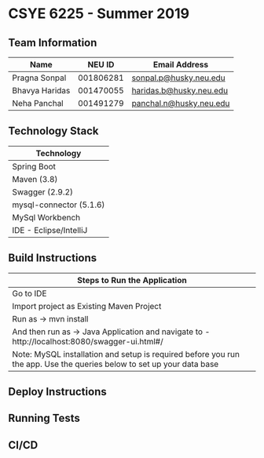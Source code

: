 # CSYE 6225 - Summer 2019

## Team Information

| Name          | NEU ID    | Email Address          |
| ---           | ---       |    ---                 |
| Pragna Sonpal | 001806281 | sonpal.p@husky.neu.edu |
| Bhavya Haridas| 001470055 | haridas.b@husky.neu.edu|
| Neha Panchal  | 001491279 | panchal.n@husky.neu.edu|



## Technology Stack

| Technology             | 
| ---                    | 
| Spring Boot            | 
| Maven (3.8)            | 
| Swagger (2.9.2)        | 
| mysql-connector (5.1.6)| 
| MySql Workbench        | 
|IDE - Eclipse/IntelliJ  | 

## Build Instructions

| Steps to Run the Application                                                                                          | 
| ---                                                                                                                   | 
| Go to IDE                                                                                                             | 
| Import project as Existing Maven Project                                                                              |
| Run as -> mvn install                                                                                                 | 
| And then run as -> Java Application and navigate to - http://localhost:8080/swagger-ui.html#/                         |
| Note: MySQL installation and setup is required before you run the app. Use the queries below to set up your data base | 

## Deploy Instructions


## Running Tests


## CI/CD


